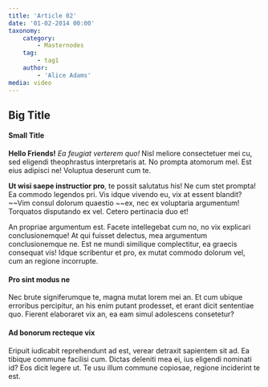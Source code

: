```yaml
---
title: 'Article 02'
date: '01-02-2014 00:00'
taxonomy:
    category:
        - Masternodes
    tag:
        - tag1
    author:
        - 'Alice Adams'
media: video
---
```


## Big Title

#### Small Title

**Hello Friends!** _Ea feugiat verterem quo!_ Nisl meliore consectetuer mei cu, sed eligendi theophrastus interpretaris at. No prompta atomorum mel. Est eius adipisci ne! Voluptua deserunt cum te.

**Ut wisi saepe instructior pro**, te possit salutatus his! Ne cum stet prompta! Ea commodo legendos pri. Vis idque vivendo eu, vix at essent blandit? ~~Vim consul dolorum quaestio ~~ex, nec ex voluptaria argumentum! Torquatos disputando ex vel. Cetero pertinacia duo et!

An propriae argumentum est. Facete intellegebat cum no, no vix explicari conclusionemque! At qui fuisset delectus, mea argumentum conclusionemque ne. Est ne mundi similique complectitur, ea graecis consequat vis! Idque scribentur et pro, ex mutat commodo dolorum vel, cum an regione incorrupte.

#### Pro sint modus ne

Nec brute signiferumque te, magna mutat lorem mei an. Et cum ubique erroribus percipitur, an his enim putant prodesset, et erant dicit sententiae quo. Fierent elaboraret vix an, ea eam simul adolescens consetetur?

#### Ad bonorum recteque vix

Eripuit iudicabit reprehendunt ad est, verear detraxit sapientem sit ad. Ea tibique commune facilisi cum. Dictas deleniti mea ei, ius eligendi nominati id? Eos dicit legere ut. Te usu illum commune copiosae, regione inciderint te est.
